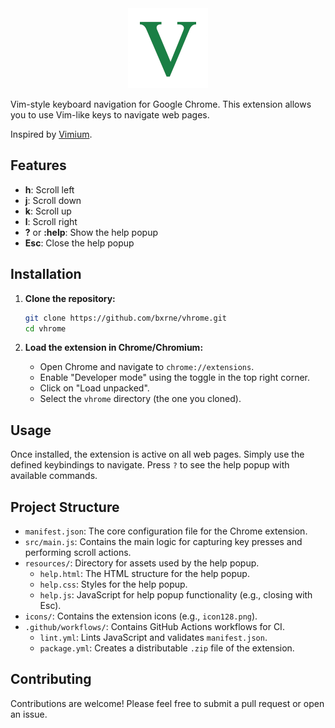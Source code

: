 
<center>
    <img src="./icons/icon128.png" alt="vhrome icon" width="128">
</center>


Vim-style keyboard navigation for Google Chrome. This extension allows you to use Vim-like keys to navigate web pages.

Inspired by [Vimium](https://github.com/philc/vimium).

## Features

- **h**: Scroll left
- **j**: Scroll down
- **k**: Scroll up
- **l**: Scroll right
- **?** or **:help**: Show the help popup
- **Esc**: Close the help popup

## Installation

1.  **Clone the repository:**
    ```bash
    git clone https://github.com/bxrne/vhrome.git
    cd vhrome
    ```

2.  **Load the extension in Chrome/Chromium:**
    *   Open Chrome and navigate to `chrome://extensions`.
    *   Enable "Developer mode" using the toggle in the top right corner.
    *   Click on "Load unpacked".
    *   Select the `vhrome` directory (the one you cloned).

## Usage

Once installed, the extension is active on all web pages. Simply use the defined keybindings to navigate. Press `?` to see the help popup with available commands.

## Project Structure

-   `manifest.json`: The core configuration file for the Chrome extension.
-   `src/main.js`: Contains the main logic for capturing key presses and performing scroll actions.
-   `resources/`: Directory for assets used by the help popup.
    -   `help.html`: The HTML structure for the help popup.
    -   `help.css`: Styles for the help popup.
    -   `help.js`: JavaScript for help popup functionality (e.g., closing with Esc).
-   `icons/`: Contains the extension icons (e.g., `icon128.png`).
-   `.github/workflows/`: Contains GitHub Actions workflows for CI.
    -   `lint.yml`: Lints JavaScript and validates `manifest.json`.
    -   `package.yml`: Creates a distributable `.zip` file of the extension.

## Contributing

Contributions are welcome! Please feel free to submit a pull request or open an issue.
